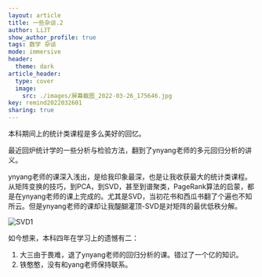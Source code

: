 ```yaml
---
layout: article
title: 一些杂谈.2
author: LiJT
show_author_profile: true
tags: 数学 杂谈
mode: immersive
header:
  theme: dark
article_header:
  type: cover
  image:
    src: ./images/屏幕截图_2022-03-26_175646.jpg
key: remind2022032601
sharing: true
---
```


本科期间上的统计类课程是多么美好的回忆。

<!--more-->

最近回炉统计学的一些分析与检验方法，翻到了ynyang老师的多元回归分析的讲义。

ynyang老师的课深入浅出，是给我印象最深，也是让我收获最大的统计类课程。从矩阵变换的技巧，到PCA，到SVD，甚至到谱聚类，PageRank算法的启蒙，都是在ynyang老师的课上完成的。尤其是SVD，当初花书和西瓜书翻了个遍也不知所云。但是ynyang老师的课却让我醍醐灌顶-SVD是对矩阵的最优低秩分解。

![SVD1](https://cslijt.github.io/LiJT-Daily/images/屏幕截图_202022-03-26_175317.jpg)

如今想来，本科四年在学习上的遗憾有二：
1. 大三由于畏难，退了ynyang老师的回归分析的课。错过了一个亿的知识。
2. 铁憨憨，没有和yang老师保持联系。




